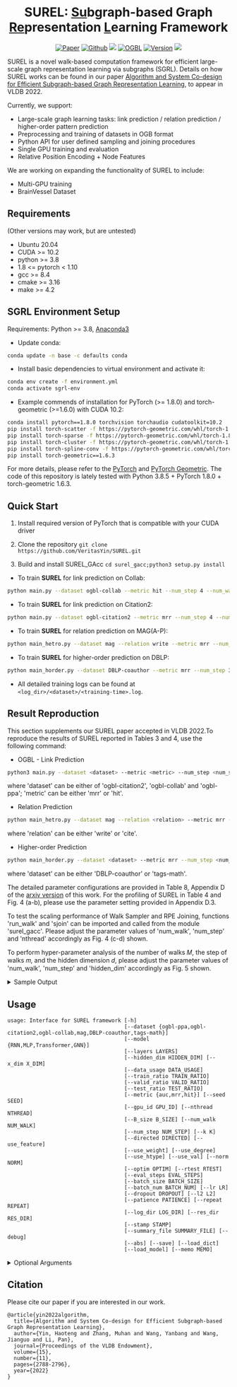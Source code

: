 <h1 align="center">SUREL: <ins>Su</ins>bgraph-based Graph <ins>Re</ins>presentation <ins>L</ins>earning Framework</h1>
<p align="center">
    <a href="https://arxiv.org/abs/2202.13538"><img src="https://img.shields.io/badge/-Paper-grey?logo=read%20the%20docs&logoColor=green" alt="Paper"></a>
    <a href="https://github.com/Graph-COM/SUREL"><img src="https://img.shields.io/badge/-Github-grey?logo=github" alt="Github"></a>
    <a href="https://github.com/Graph-COM/SUREL/blob/blob/main/LICENSE"><img src="https://img.shields.io/badge/License-BSD%202--Clause-red.svg"></a>
    <a href="https://ogb.stanford.edu/docs/leader_linkprop/"><img src="https://img.shields.io/badge/OGB-LinkPred-blue" alt="OGBL"></a>
    <a href="https://github.com/Graph-COM/SUREL/tree/main/surel_gacc"><img src="https://img.shields.io/badge/GACC-v1.0-orange" alt="Version"></a>
    <a href="https://hits.seeyoufarm.com"><img src="https://hits.seeyoufarm.com/api/count/incr/badge.svg?url=https%3A%2F%2Fgithub.com%2FGraph-COM%2FSUREL&count_bg=%2379C83D&title_bg=%23555555&icon=&icon_color=%23E7E7E7&title=Hits&edge_flat=false"/></a>
</p>

SUREL is a novel walk-based computation framework for efficient large-scale graph representation learning via subgraphs (SGRL).
Details on how SUREL works can be found in our paper [Algorithm and System Co-design for Efficient Subgraph-based Graph Representation Learning](https://arxiv.org/pdf/2202.13538.pdf), to appear in VLDB 2022.

Currently, we support:
- Large-scale graph learning tasks: link prediction / relation prediction / higher-order pattern prediction
- Preprocessing and training of datasets in OGB format
- Python API for user defined sampling and joining procedures
- Single GPU training and evaluation
- Relative Position Encoding + Node Features

We are working on expanding the functionality of SUREL to include:
- Multi-GPU training
- BrainVessel Dataset

## Requirements ##
(Other versions may work, but are untested)
* Ubuntu 20.04
* CUDA >= 10.2
* python >= 3.8
* 1.8 <= pytorch < 1.10 
* gcc >= 8.4
* cmake >= 3.16
* make >= 4.2

## SGRL Environment Setup ##

Requirements: Python >= 3.8, [Anaconda3](https://www.anaconda.com/)

- Update conda:
```bash
conda update -n base -c defaults conda
```

- Install basic dependencies to virtual environment and activate it: 
```bash
conda env create -f environment.yml
conda activate sgrl-env
```

- Example commends of installation for PyTorch (>= 1.8.0) and torch-geometric (>=1.6.0) with CUDA 10.2:
```bash
conda install pytorch==1.8.0 torchvision torchaudio cudatoolkit=10.2
pip install torch-scatter -f https://pytorch-geometric.com/whl/torch-1.8.0+cu102.html
pip install torch-sparse -f https://pytorch-geometric.com/whl/torch-1.8.0+cu102.html
pip install torch-cluster -f https://pytorch-geometric.com/whl/torch-1.8.0+cu102.html
pip install torch-spline-conv -f https://pytorch-geometric.com/whl/torch-1.8.0+cu102.html
pip install torch-geometric==1.6.3
```
For more details, please refer to the [PyTorch](https://pytorch.org/) and [PyTorch Geometric](https://pytorch-geometric.readthedocs.io/en/1.6.3/notes/installation.html). The code of this repository is lately tested with Python 3.8.5 + PyTorch 1.8.0 + torch-geometric 1.6.3.

## Quick Start

1. Install required version of PyTorch that is compatible with your CUDA driver

2. Clone the repository `git clone https://github.com/VeritasYin/SUREL.git`

3. Build and install SUREL_GAcc `cd surel_gacc;python3 setup.py install`

- To train **SUREL** for link prediction on Collab:
```bash
python main.py --dataset ogbl-collab --metric hit --num_step 4 --num_walk 200 --use_val
```

- To train **SUREL** for link prediction on Citation2:
```bash
python main.py --dataset ogbl-citation2 --metric mrr --num_step 4 --num_walk 100
```

- To train **SUREL** for relation prediction on MAG(A-P):
```bash
python main_hetro.py --dataset mag --relation write --metric mrr --num_step 3 --num_walk 100 --k 10
```

- To train **SUREL** for higher-order prediction on DBLP:
```bash
python main_horder.py --dataset DBLP-coauthor --metric mrr --num_step 3 --num_walk 100
```

- All detailed training logs can be found at `<log_dir>/<dataset>/<training-time>.log`.

## Result Reproduction
This section supplements our SUREL paper accepted in VLDB 2022.To reproduce the results of SUREL reported in Tables 3 and 4, use the following command:
* OGBL - Link Prediction
```bash
python3 main.py --dataset <dataset> --metric <metric> --num_step <num_step> --num_walk <num_walk> --k <k>
```
where 'dataset' can be either of 'ogbl-citation2', 'ogbl-collab' and 'ogbl-ppa'; 'metric' can be either 'mrr' or 'hit'.
* Relation Prediction
```bash
python main_hetro.py --dataset mag --relation <relation> --metric mrr --num_step <num_step> --num_walk <num_walk> --k <k>
```
where 'relation' can be either 'write' or 'cite'. 
* Higher-order Prediction
```bash
python main_horder.py --dataset <dataset> --metric mrr --num_step <num_step> --num_walk <num_walk> --k <k>
```
where 'dataset' can be either 'DBLP-coauthor' or 'tags-math'.

The detailed parameter configurations are provided in Table 8, Appendix D of the [arxiv version](https://arxiv.org/abs/2202.13538) of this work. For the profiling of SUREL in Table 4 and Fig. 4 (a-b), please use the parameter setting provided in Appendix D.3. 

To test the scaling performance of Walk Sampler and RPE Joining, functions 'run_walk' and 'sjoin' can be imported and called from the module 'surel_gacc'. Please adjust the parameter values of 'num_walk', 'num_step' and 'nthread' accordingly as Fig. 4 (c-d) shown.

To perform hyper-parameter analysis of the number of walks 𝑀, the step of walks 𝑚, and the hidden dimension 𝑑, please adjust the parameter values of 'num_walk', 'num_step' and 'hidden_dim' accordingly as Fig. 5 shown. 

<details>
  <summary>Sample Output</summary>
  
```text
2022-03-25 15:57:16,677 - root - INFO - Create log file at ./log/ogbl-citation2/032522_155716.log
2022-03-25 15:57:16,677 - root - INFO - Command line executed: python main.py --gpu 2 --patience 5 --hidden_dim 64 --seed 0
2022-03-25 15:57:16,677 - root - INFO - Full args parsed:
2022-03-25 15:57:16,677 - root - INFO - Namespace(B_size=1500, batch_num=2000, batch_size=32, data_usage=1.0, dataset='ogbl-citation2', debug=False, directed=False, dropout=0.1, eval_steps=100, gpu_id=2, hidden_dim=64, k=50, l2=0.0, layers=2, load_dict=False, load_model=False, log_dir='./log/', lr=0.001, memo=None, metric='mrr', model='RNN', norm='all', nthread=16, num_step=4, num_walk=100, optim='adam', patience=5, repeat=1, res_dir='./dataset/save', rtest=499, save=False, seed=0, stamp='032522_155716', summary_file='result_summary.log', test_ratio=1.0, train_ratio=0.05, use_degree=False, use_feature=False, use_htype=False, use_val=False, use_weight=False, valid_ratio=0.1, x_dim=0)
2022-03-25 15:57:16,727 - root - INFO - torch num_threads 16
2022-03-25 15:57:26,536 - root - INFO - eval metric                                                            mrr
task type                                                  link prediction
download_name                                                  citation-v2
version                                                                  1
url                      http://snap.stanford.edu/ogb/data/linkproppred...
add_inverse_edge                                                     False
has_node_attr                                                         True
has_edge_attr                                                        False
split                                                                 time
additional node files                                            node_year
additional edge files                                                 None
is hetero                                                            False
binary                                                               False
Name: ogbl-citation2, dtype: object
Keys: ['x', 'edge_index', 'node_year']
2022-03-25 15:57:26,536 - root - INFO - node size 2927963, feature dim 128, edge size 30387995 with mask ratio 0.05
2022-03-25 15:57:26,536 - root - INFO - use_weight False, use_coalesce False, use_degree False, use_val False
2022-03-25 15:57:45,775 - root - INFO - Sparsity of loaded graph 6.727197221716796e-06
2022-03-25 15:57:45,782 - root - INFO - Observed subgraph with 2918932 nodes and 28836021 edges;
2022-03-25 15:57:45,789 - root - INFO - Training subgraph with 1394162 nodes and 1519315 edges.
2022-03-25 15:57:50,400 - root - INFO - #Model Params 79617
2022-03-25 15:59:14,643 - root - INFO - Samples: valid 8659 by 1000 test 86596 by 1000 metric: mrr
2022-03-25 15:59:15,405 - root - INFO - Running Round 1
2022-03-25 15:59:29,229 - root - INFO - Batch 1	W1502/D1394162	Loss: 0.1971, AUC: 0.5049
2022-03-25 15:59:42,266 - root - INFO - Batch 2	W2991/D1394162	Loss: 0.1097, AUC: 0.4975
2022-03-25 15:59:56,187 - root - INFO - Batch 3	W4431/D1394162	Loss: 0.1024, AUC: 0.4976
2022-03-25 16:00:09,070 - root - INFO - Batch 4	W5761/D1394162	Loss: 0.1030, AUC: 0.4980
2022-03-25 16:00:23,285 - root - INFO - Batch 5	W7215/D1394162	Loss: 0.1013, AUC: 0.5053
...
```
</details>

## Usage
```
usage: Interface for SUREL framework [-h]
                                     [--dataset {ogbl-ppa,ogbl-citation2,ogbl-collab,mag,DBLP-coauthor,tags-math}]
                                     [--model {RNN,MLP,Transformer,GNN}]
                                     [--layers LAYERS]
                                     [--hidden_dim HIDDEN_DIM] [--x_dim X_DIM]
                                     [--data_usage DATA_USAGE]
                                     [--train_ratio TRAIN_RATIO]
                                     [--valid_ratio VALID_RATIO]
                                     [--test_ratio TEST_RATIO]
                                     [--metric {auc,mrr,hit}] [--seed SEED]
                                     [--gpu_id GPU_ID] [--nthread NTHREAD]
                                     [--B_size B_SIZE] [--num_walk NUM_WALK]
                                     [--num_step NUM_STEP] [--k K]
                                     [--directed DIRECTED] [--use_feature]
                                     [--use_weight] [--use_degree]
                                     [--use_htype] [--use_val] [--norm NORM]
                                     [--optim OPTIM] [--rtest RTEST]
                                     [--eval_steps EVAL_STEPS]
                                     [--batch_size BATCH_SIZE]
                                     [--batch_num BATCH_NUM] [--lr LR]
                                     [--dropout DROPOUT] [--l2 L2]
                                     [--patience PATIENCE] [--repeat REPEAT]
                                     [--log_dir LOG_DIR] [--res_dir RES_DIR]
                                     [--stamp STAMP]
                                     [--summary_file SUMMARY_FILE] [--debug]
                                     [--abs] [--save] [--load_dict]
                                     [--load_model] [--memo MEMO]
```

<details>
  <summary>Optional Arguments</summary>

```
optional arguments:
  -h, --help            show this help message and exit
  --dataset {mag}       dataset name
  --relation {write,cite}
                        relation type
  --model {RNN,MLP,Transformer,GNN}
                        base model to use
  --layers LAYERS       number of layers
  --hidden_dim HIDDEN_DIM
                        hidden dimension
  --x_dim X_DIM         dim of raw node features
  --data_usage DATA_USAGE
                        use partial dataset
  --train_ratio TRAIN_RATIO
                        mask partial edges for training
  --valid_ratio VALID_RATIO
                        use partial valid set
  --test_ratio TEST_RATIO
                        use partial test set
  --metric {auc,mrr,hit}
                        metric for evaluating performance
  --seed SEED           seed to initialize all the random modules
  --gpu_id GPU_ID       gpu id
  --nthread NTHREAD     number of thread
  --B_size B_SIZE       set size of train sampling
  --num_walk NUM_WALK   total number of random walks
  --num_step NUM_STEP   total steps of random walk
  --k K                 number of paired negative queries
  --directed DIRECTED   whether to treat the graph as directed
  --use_feature         whether to use raw features as input
  --use_weight          whether to use edge weight as input
  --use_degree          whether to use node degree as input
  --use_htype           whether to use node type as input
  --use_val             whether to use val as input
  --norm NORM           method of normalization
  --optim OPTIM         optimizer to use
  --rtest RTEST         step start to test
  --eval_steps EVAL_STEPS
                        number of steps to test
  --batch_size BATCH_SIZE
                        mini-batch size (train)
  --batch_num BATCH_NUM
                        mini-batch size (test)
  --lr LR               learning rate
  --dropout DROPOUT     dropout rate
  --l2 L2               l2 regularization (weight decay)
  --patience PATIENCE   early stopping steps
  --repeat REPEAT       number of training instances to repeat
  --log_dir LOG_DIR     log directory
  --res_dir RES_DIR     resource directory
  --stamp STAMP         time stamp
  --summary_file SUMMARY_FILE
                        brief summary of training results
  --debug               whether to use debug mode
  --save                whether to save RPE to files
  --load_dict           whether to load RPE from files
  --load_model          whether to load saved model from files
  --memo MEMO           notes
```
</details>

## Citation
Please cite our paper if you are interested in our work.
```
@article{yin2022algorithm,
  title={Algorithm and System Co-design for Efficient Subgraph-based Graph Representation Learning},
  author={Yin, Haoteng and Zhang, Muhan and Wang, Yanbang and Wang, Jianguo and Li, Pan},
  journal={Proceedings of the VLDB Endowment},
  volume={15},
  number={11},
  pages={2788-2796},
  year={2022}
}
```
